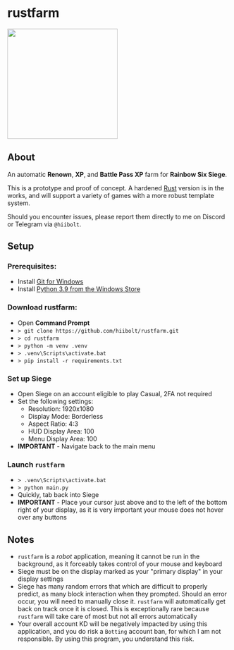 # rustfarm

<img src="https://github.com/user-attachments/assets/cee018be-afc3-4937-9ff4-3f538f636840" width=250>

## About
An automatic **Renown**, **XP**, and **Battle Pass XP** farm for **Rainbow Six Siege**. 

This is a prototype and proof of concept. A hardened [Rust](https://www.rust-lang.org/) version is in the works, and will support a variety of games with a more robust template system.

Should you encounter issues, please report them directly to me on Discord or Telegram via `@hiibolt`.

## Setup
### Prerequisites:
- Install [Git for Windows](https://gitforwindows.org/)
- Install [Python 3.9 from the Windows Store](https://apps.microsoft.com/detail/9p7qfqmjrfp7?hl=en-us&gl=US)

### Download rustfarm:
- Open **Command Prompt**
- `> git clone https://github.com/hiibolt/rustfarm.git`
- `> cd rustfarm`
- `> python -m venv .venv`
- `> .venv\Scripts\activate.bat`
- `> pip install -r requirements.txt`

### Set up Siege
- Open Siege on an account eligible to play Casual, 2FA not required
- Set the following settings:
  - Resolution: 1920x1080
  - Display Mode: Borderless
  - Aspect Ratio: 4:3
  - HUD Display Area: 100
  - Menu Display Area: 100
- **IMPORTANT** - Navigate back to the main menu

### Launch `rustfarm`
- `> .venv\Scripts\activate.bat`
- `> python main.py`
- Quickly, tab back into Siege
- **IMPORTANT** - Place your cursor just above and to the left of the bottom right of your display, as it is very important your mouse does not hover over any buttons

## Notes
- `rustfarm` is a *robot* application, meaning it cannot be run in the background, as it forceably takes control of your mouse and keyboard
- Siege must be on the display marked as your "primary display" in your display settings
- Siege has many random errors that which are difficult to properly predict, as many block interaction when they prompted. Should an error occur, you will need to manually close it. `rustfarm` will automatically get back on track once it is closed. This is exceptionally rare because `rustfarm` will take care of most but not all errors automatically
- Your overall account KD will be negatively impacted by using this application, and you do risk a `Botting` account ban, for which I am not responsible. By using this program, you understand this risk.
